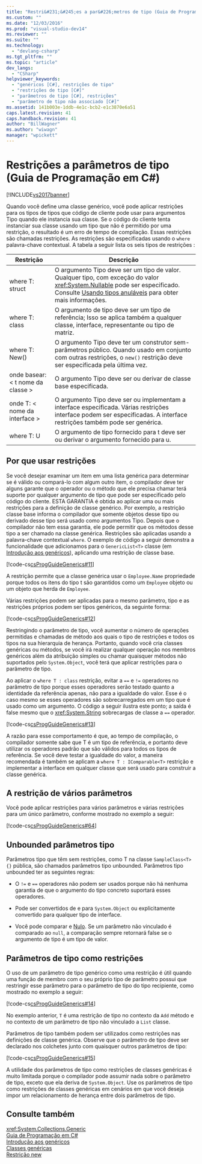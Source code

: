 ```yaml
---
title: "Restri&#231;&#245;es a par&#226;metros de tipo (Guia de Programa&#231;&#227;o em C#) | Microsoft Docs"
ms.custom: ""
ms.date: "12/03/2016"
ms.prod: "visual-studio-dev14"
ms.reviewer: ""
ms.suite: ""
ms.technology: 
  - "devlang-csharp"
ms.tgt_pltfrm: ""
ms.topic: "article"
dev_langs: 
  - "CSharp"
helpviewer_keywords: 
  - "genéricos [C#], restrições de tipo"
  - "restrições de tipo [C#]"
  - "parâmetros de tipo [C#], restrições"
  - "parâmetro de tipo não associado [C#]"
ms.assetid: 141b003e-1ddb-4e1c-bcb2-e1c3870e6a51
caps.latest.revision: 41
caps.handback.revision: 41
author: "BillWagner"
ms.author: "wiwagn"
manager: "wpickett"
---
```

# Restri&#231;&#245;es a par&#226;metros de tipo (Guia de Programa&#231;&#227;o em C#)
[!INCLUDE[vs2017banner](../../../csharp/includes/vs2017banner.md)]

Quando você define uma classe genérico, você pode aplicar restrições para os tipos de tipos que código de cliente pode usar para argumentos Tipo quando ele instancia sua classe.  Se o código do cliente tenta instanciar sua classe usando um tipo que não é permitido por uma restrição, o resultado é um erro de tempo de compilação.  Essas restrições são chamadas restrições.  As restrições são especificadas usando o `where` palavra\-chave contextual.  A tabela a seguir lista os seis tipos de restrições :  
  
|Restrição|Descrição|  
|---------------|---------------|  
|where T: struct|O argumento Tipo deve ser um tipo de valor.  Qualquer tipo, com exceção do valor <xref:System.Nullable> pode ser especificado.  Consulte [Usando tipos anuláveis](../../../csharp/programming-guide/nullable-types/using-nullable-types.md) para obter mais informações.|  
|where T: class|O argumento de tipo deve ser um tipo de referência; Isso se aplica também a qualquer classe, interface, representante ou tipo de matriz.|  
|where T: New\(\)|O argumento Tipo deve ter um construtor sem\-parâmetros público.  Quando usado em conjunto com outras restrições, o `new()` restrição deve ser especificada pela última vez.|  
|onde basear: \< t nome da classe \>|O argumento Tipo deve ser ou derivar de classe base especificada.|  
|onde T: \< nome da interface \>|O argumento Tipo deve ser ou implementam a interface especificada.  Várias restrições interface podem ser especificadas.  A interface restrições também pode ser genérica.|  
|where T: U|O argumento de tipo fornecido para t deve ser ou derivar o argumento fornecido para u.|  
  
## Por que usar restrições  
 Se você desejar examinar um item em uma lista genérica para determinar se é válido ou compará\-lo com algum outro item, o compilador deve ter alguns garante que o operador ou o método que ele precisa chamar terá suporte por qualquer argumento de tipo que pode ser especificado pelo código do cliente.  ESTA GARANTIA é obtida ao aplicar uma ou mais restrições para a definição de classe genérico.  Por exemplo, a restrição classe base informa o compilador que somente objetos desse tipo ou derivado desse tipo será usado como argumentos Tipo.  Depois que o compilador não tem essa garantia, ele pode permitir que os métodos desse tipo a ser chamado na classe genérica.  Restrições são aplicadas usando a palavra\-chave contextual `where`.  O exemplo de código a seguir demonstra a funcionalidade que adicionamos para o `GenericList<T>` classe \(em [Introdução aos genéricos](../../../csharp/programming-guide/generics/introduction-to-generics.md)\), aplicando uma restrição de classe base.  
  
 [!code-cs[csProgGuideGenerics#11](../../../csharp/programming-guide/generics/codesnippet/CSharp/constraints-on-type-parameters_1.cs)]  
  
 A restrição permite que a classe genérica usar o `Employee.Name` propriedade porque todos os itens do tipo t são garantidos como um `Employee` objeto ou um objeto que herda de `Employee`.  
  
 Várias restrições podem ser aplicadas para o mesmo parâmetro, tipo e as restrições próprios podem ser tipos genéricos, da seguinte forma:  
  
 [!code-cs[csProgGuideGenerics#12](../../../csharp/programming-guide/generics/codesnippet/CSharp/constraints-on-type-parameters_2.cs)]  
  
 Restringindo o parâmetro de tipo, você aumentar o número de operações permitidas e chamadas de método aos quais o tipo de restrições e todos os tipos na sua hierarquia de herança.  Portanto, quando você cria classes genéricas ou métodos, se você irá realizar qualquer operação nos membros genéricos além da atribuição simples ou chamar quaisquer métodos não suportados pelo `System.Object`, você terá que aplicar restrições para o parâmetro de tipo.  
  
 Ao aplicar o `where T : class` restrição, evitar a `==` e `!=` operadores no parâmetro de tipo porque esses operadores serão testado quanto a identidade da referência apenas, não para a igualdade do valor.  Esse é o caso mesmo se esses operadores são sobrecarregados em um tipo que é usado como um argumento.  O código a seguir ilustra este ponto; a saída é false mesmo que o <xref:System.String> sobrecargas de classe a `==` operador.  
  
 [!code-cs[csProgGuideGenerics#13](../../../csharp/programming-guide/generics/codesnippet/CSharp/constraints-on-type-parameters_3.cs)]  
  
 A razão para esse comportamento é que, ao tempo de compilação, o compilador somente sabe que T é um tipo de referência, e portanto deve utilizar os operadores padrão que são válidos para todos os tipos de referência.  Se você deve testar a igualdade do valor, a maneira recomendada é também se aplicam a `where T : IComparable<T>` restrição e implementar a interface em qualquer classe que será usado para construir a classe genérica.  
  
## A restrição de vários parâmetros  
 Você pode aplicar restrições para vários parâmetros e várias restrições para um único parâmetro, conforme mostrado no exemplo a seguir:  
  
 [!code-cs[csProgGuideGenerics#64](../../../csharp/programming-guide/generics/codesnippet/CSharp/constraints-on-type-parameters_4.cs)]  
  
## Unbounded parâmetros tipo  
 Parâmetros tipo que têm sem restrições, como T na classe `SampleClass<T>{}` pública, são chamados parâmetros tipo unbounded.  Parâmetros tipo unbounded ter as seguintes regras:  
  
-   O `!=` e `==` operadores não podem ser usados porque não há nenhuma garantia de que o argumento do tipo concreto suportará esses operadores.  
  
-   Pode ser convertidos de e para `System.Object` ou explicitamente convertido para qualquer tipo de interface.  
  
-   Você pode comparar e  [Nulo](../../../csharp/language-reference/keywords/null.md).  Se um parâmetro não vinculado é comparado ao `null`, a comparação sempre retornará false se o argumento de tipo é um tipo de valor.  
  
## Parâmetros de tipo como restrições  
 O uso de um parâmetro de tipo genérico como uma restrição é útil quando uma função de membro com o seu próprio tipo de parâmetro possui que restringir esse parâmetro para o parâmetro de tipo do tipo recipiente, como mostrado no exemplo a seguir:  
  
 [!code-cs[csProgGuideGenerics#14](../../../csharp/programming-guide/generics/codesnippet/CSharp/constraints-on-type-parameters_5.cs)]  
  
 No exemplo anterior, `T` é uma restrição de tipo no contexto da `Add` método e no contexto de um parâmetro de tipo não vinculado a `List` classe.  
  
 Parâmetros de tipo também podem ser utilizados como restrições nas definições de classe genérica.  Observe que o parâmetro de tipo deve ser declarado nos colchetes junto com quaisquer outros parâmetros de tipo:  
  
 [!code-cs[csProgGuideGenerics#15](../../../csharp/programming-guide/generics/codesnippet/CSharp/constraints-on-type-parameters_6.cs)]  
  
 A utilidade dos parâmetros de tipo como restrições de classes genéricas é muito limitada porque o compilador pode assumir nada sobre o parâmetro de tipo, exceto que ela deriva de `System.Object`.  Use os parâmetros de tipo como restrições de classes genéricas em cenários em que você deseja impor um relacionamento de herança entre dois parâmetros de tipo.  
  
## Consulte também  
 <xref:System.Collections.Generic>   
 [Guia de Programação em C\#](../../../csharp/programming-guide/index.md)   
 [Introdução aos genéricos](../../../csharp/programming-guide/generics/introduction-to-generics.md)   
 [Classes genéricas](../../../csharp/programming-guide/generics/generic-classes.md)   
 [Restrição new](../../../csharp/language-reference/keywords/new-constraint.md)